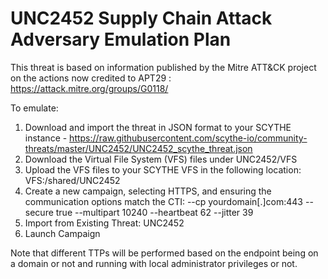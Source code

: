# UNC2452 Supply Chain Attack Adversary Emulation Plan

This threat is based on information published by the Mitre ATT&CK project on the actions now credited to APT29 : https://attack.mitre.org/groups/G0118/

To emulate:
1. Download and import the threat in JSON format to your SCYTHE instance - https://raw.githubusercontent.com/scythe-io/community-threats/master/UNC2452/UNC2452_scythe_threat.json
2. Download the Virtual File System (VFS) files under UNC2452/VFS
3. Upload the VFS files to your SCYTHE VFS in the following location: VFS:/shared/UNC2452
4. Create a new campaign, selecting HTTPS, and ensuring the communication options match the CTI: --cp yourdomain[.]com:443 --secure true --multipart 10240 --heartbeat 62 --jitter 39
5. Import from Existing Threat: UNC2452
6. Launch Campaign

Note that different TTPs will be performed based on the endpoint being on a domain or not and running with local administrator privileges or not.
